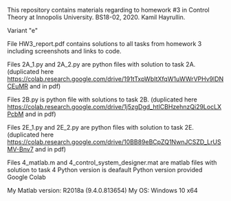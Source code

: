 This repository contains materials regarding to homework #3 in Control Theory at Innopolis University. BS18-02, 2020. Kamil Hayrullin.

Variant "e"

File HW3_report.pdf contains solutions to all tasks from homework 3 including screenshots and links to code.

Files 2A_1.py and 2A_2.py are python files with solution to task 2A.
(duplicated here https://colab.research.google.com/drive/191tTxpWbItXfqW1uWWrVPHv9lDNCEuMR and in pdf)

Files 2B.py is python file with solutions to task 2B.
(duplicated here https://colab.research.google.com/drive/1j5zgDgd_htICBHzehnzQi29LocLXPcbM and in pdf)

Files 2E_1.py and 2E_2.py are python files with solution to task 2E.
(duplicated here https://colab.research.google.com/drive/10BB89eBCpZQ1NwnJCSZD_LrUSMV-Bnv7 and in pdf)

Files 4_matlab.m and 4_control_system_designer.mat are matlab files with solution to task 4
Python version is deafault Python version provided Google Colab

My Matlab version: R2018a (9.4.0.813654) My OS: Windows 10 x64
